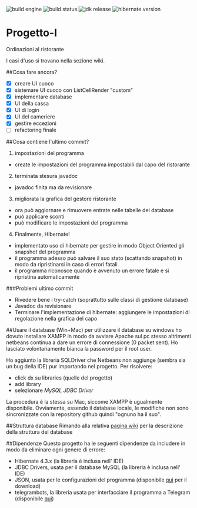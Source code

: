 ![build engine](https://img.shields.io/badge/build%20engine-ANT-blue.svg)
![build status](https://img.shields.io/badge/build-passing-green.svg)
![jdk release](https://img.shields.io/badge/JDK-v1.8-blue.svg)
![hibernate version](https://img.shields.io/badge/Hibernate-4.3.x-blue.svg)
# Progetto-I
Ordinazioni al ristorante

I casi d'uso si trovano nella sezione wiki.

##Cosa fare ancora?
- [x] creare UI cuoco
- [x] sistemare UI cuoco con ListCellRender "custom"
- [x] implementare database
- [x] UI della cassa
- [x] UI di login
- [x] UI del cameriere
- [x] gestire eccezioni
- [ ] refactoring finale

##Cosa contiene l'ultimo commit?

1. impostazioni del programma
 - create le impostazioni del programma impostabili dal capo del ristorante
2. terminata stesura javadoc
 - javadoc finita ma da revisionare
3. migliorata la grafica del gestore ristorante
 - ora può aggiornare e rimuovere entrate nelle tabelle del database
 - può applicare sconti
 - può modificare le impostazioni del programma
4. Finalmente, Hibernate!
 - implementato uso di hibernate per gestire in modo Object Oriented gli snapshot del programma
 - il programma adesso può salvare il suo stato (scattando snapshot) in modo da ripristinarsi in caso di errori fatali
 - il programma riconosce quando è avvenuto un errore fatale e si ripristina automaticamente
  
###Problemi ultimo commit
* Rivedere bene i try-catch (soprattutto sulle classi di gestione database)
* Javadoc da revisionare
* Terminare l'implementazione di hibernate: aggiungere le impostazioni di regolazione nella grafica del capo

##Usare il database (Win+Mac)
per utilizzare il database su windows ho dovuto installare XAMPP in modo da avviare Apache sul pc stesso altrimenti netbeans continua a dare un errore di connessione (0 packet sent). Ho lasciato volontariamente bianca la password per il root user.

Ho aggiunto la libreria SQLDriver che Netbeans non aggiunge (sembra sia un bug della IDE) pur importando nel progetto. Per risolvere:
* click dx su libraries (quelle del progetto)
* add library
* selezionare *MySQL JDBC Driver*

La procedura è la stessa su Mac, siccome XAMPP è ugualmente disponibile.
Ovviamente, essendo il database locale, le modifiche non sono sincronizzate con la repository github quindi "ognuno ha il suo".

##Struttura database
Rimando alla relativa [pagina wiki](https://github.com/claudio-unipv/Progetto-I/wiki/Database-SQL) per la descrizione della struttura del database

##Dipendenze
Questo progetto ha le seguenti dipendenze da includere in modo da eliminare ogni genere di errore:
- Hibernate 4.3.x (la libreria è inclusa nell' IDE)
- JDBC Drivers, usata per il database MySQL (la libreria è inclusa nell' IDE)
- JSON, usata per le configurazioni del programma (disponibile [qui](http://search.maven.org/remotecontent?filepath=org/json/json/20160810/json-20160810.jar) per il download)
- telegrambots, la libreria usata per interfacciare il programma a Telegram (disponibile [qui](http://central.maven.org/maven2/org/telegram/telegrambots/2.4.4.2/telegrambots-2.4.4.2.jar))
